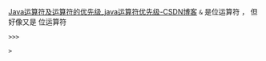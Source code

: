 [Java运算符及运算符的优先级_java运算符优先级-CSDN博客](https://blog.csdn.net/feifuzeng/article/details/108862001)  `&` 是位运算符   ， 但好像又是 位运算符



`>>>`

`>`